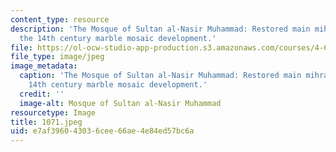 ```yaml
---
content_type: resource
description: 'The Mosque of Sultan al-Nasir Muhammad: Restored main mihrab showing
  the 14th century marble mosaic development.'
file: https://ol-ocw-studio-app-production.s3.amazonaws.com/courses/4-615-the-architecture-of-cairo-spring-2002/e7af396043036cee66ae4e84ed57bc6a_1071.jpeg
file_type: image/jpeg
image_metadata:
  caption: 'The Mosque of Sultan al-Nasir Muhammad: Restored main mihrab showing the
    14th century marble mosaic development.'
  credit: ''
  image-alt: Mosque of Sultan al-Nasir Muhammad
resourcetype: Image
title: 1071.jpeg
uid: e7af3960-4303-6cee-66ae-4e84ed57bc6a
---
```

